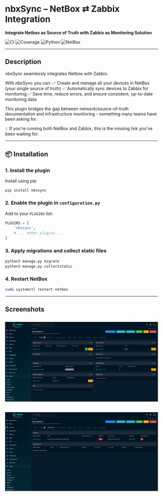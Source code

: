 # nbxSync – NetBox ⇄ Zabbix Integration

**Integrate Netbox as Source of Truth with Zabbix as Monitoring Solution**

![CI](https://github.com/OpensourceICTSolutions/nbxsync/actions/workflows/ci.yaml/badge.svg)
![Coverage](https://img.shields.io/endpoint?url=https://gist.github.com/bvbaekel/1a1cf04e63a52d5497edd6e0a564ec2b/cov.json)
![Python](https://img.shields.io/badge/Python-3.10+-blue.svg)
![NetBox](https://img.shields.io/badge/NetBox-4.1|4.2|4.3|4.4-blue.svg)

---

## Description

nbxSync seamlessly integrates Netbox with Zabbix.

With nbxSync you can:
✅ Create and manage all your devices in NetBox (your single source of truth)
✅ Automatically sync devices to Zabbix for monitoring
✅ Save time, reduce errors, and ensure consistent, up-to-date monitoring data

This plugin bridges the gap between network/source-of-truth documentation and infrastructure monitoring – something many teams have been asking for.

💡 If you’re running both NetBox and Zabbix, this is the missing link you’ve been waiting for.

---

## 📦 Installation

### 1. Install the plugin

Install using pip

```bash
pip install nbxsync
```

### 2. Enable the plugin in `configuration.py`

Add to your `PLUGINS` list:

```python
PLUGINS = [
    'nbxsync',
    # ... other plugins ...
]
```

### 3. Apply migrations and collect static files

```bash
python3 manage.py migrate
python3 manage.py collectstatic
```

### 4. Restart NetBox

```bash
sudo systemctl restart netbox
```

---

## Screenshots

![Screenshot 1](docs/assets/img/screenshot1.png "Device Zabbix overview")
---

![Screenshot 2](docs/assets/img/screenshot2.png "Device Zabbix Ops overview")
---
